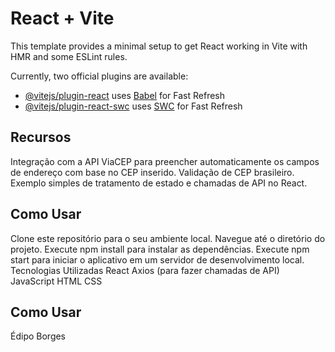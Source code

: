 # React + Vite

This template provides a minimal setup to get React working in Vite with HMR and some ESLint rules.

Currently, two official plugins are available:

- [@vitejs/plugin-react](https://github.com/vitejs/vite-plugin-react/blob/main/packages/plugin-react/README.md) uses [Babel](https://babeljs.io/) for Fast Refresh
- [@vitejs/plugin-react-swc](https://github.com/vitejs/vite-plugin-react-swc) uses [SWC](https://swc.rs/) for Fast Refresh




## Recursos
Integração com a API ViaCEP para preencher automaticamente os campos de endereço com base no CEP inserido.
Validação de CEP brasileiro.
Exemplo simples de tratamento de estado e chamadas de API no React.

## Como Usar
Clone este repositório para o seu ambiente local.
Navegue até o diretório do projeto.
Execute npm install para instalar as dependências.
Execute npm start para iniciar o aplicativo em um servidor de desenvolvimento local.
Tecnologias Utilizadas
React
Axios (para fazer chamadas de API)
JavaScript
HTML
CSS

## Como Usar
Édipo Borges

